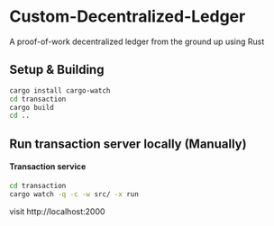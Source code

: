 # Custom-Decentralized-Ledger
A proof-of-work decentralized ledger from the ground up using Rust


## Setup & Building
```bash
cargo install cargo-watch
cd transaction
cargo build
cd ..
```

## Run transaction server locally (Manually)
#### Transaction service
```bash
cd transaction
cargo watch -q -c -w src/ -x run
```

visit http://localhost:2000